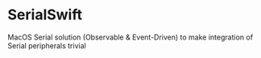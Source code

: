 # SerialSwift
MacOS Serial solution (Observable &amp; Event-Driven) to make integration of Serial peripherals trivial
